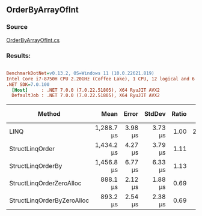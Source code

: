 ﻿## OrderByArrayOfInt

### Source
[OrderByArrayOfInt.cs](../../src/StructLinq.Benchmark/OrderByArrayOfInt.cs)

### Results:
``` ini

BenchmarkDotNet=v0.13.2, OS=Windows 11 (10.0.22621.819)
Intel Core i7-8750H CPU 2.20GHz (Coffee Lake), 1 CPU, 12 logical and 6 physical cores
.NET SDK=7.0.100
  [Host]     : .NET 7.0.0 (7.0.22.51805), X64 RyuJIT AVX2
  DefaultJob : .NET 7.0.0 (7.0.22.51805), X64 RyuJIT AVX2


```
|                     Method |       Mean |   Error |  StdDev | Ratio |    Gen0 |   Gen1 | Allocated | Alloc Ratio |
|--------------------------- |-----------:|--------:|--------:|------:|--------:|-------:|----------:|------------:|
|                       LINQ | 1,288.7 μs | 3.98 μs | 3.73 μs |  1.00 | 25.3906 | 3.9063 |  120313 B |       1.000 |
|            StructLinqOrder | 1,434.2 μs | 4.27 μs | 3.79 μs |  1.11 |       - |      - |      34 B |       0.000 |
|          StructLinqOrderBy | 1,456.8 μs | 6.77 μs | 6.33 μs |  1.13 |       - |      - |      34 B |       0.000 |
|   StructLinqOrderZeroAlloc |   888.1 μs | 2.12 μs | 1.88 μs |  0.69 |       - |      - |       1 B |       0.000 |
| StructLinqOrderByZeroAlloc |   893.2 μs | 2.54 μs | 2.38 μs |  0.69 |       - |      - |       1 B |       0.000 |
